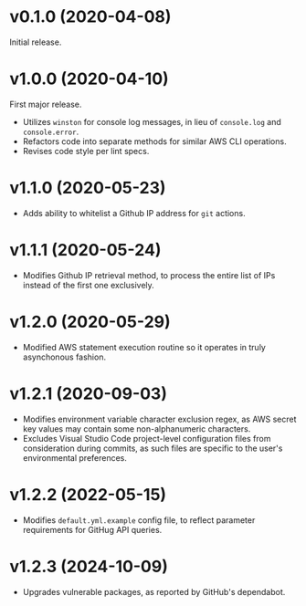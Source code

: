 # v0.1.0 (2020-04-08)

Initial release.

# v1.0.0 (2020-04-10)

First major release.

* Utilizes `winston` for console log messages, in lieu of `console.log` and `console.error`.
* Refactors code into separate methods for similar AWS CLI operations.
* Revises code style per lint specs.

# v1.1.0 (2020-05-23)

* Adds ability to whitelist a Github IP address for `git` actions.

# v1.1.1 (2020-05-24)

* Modifies Github IP retrieval method, to process the entire list of IPs instead of the first one exclusively.

# v1.2.0 (2020-05-29)

* Modified AWS statement execution routine so it operates in truly asynchonous fashion.

# v1.2.1 (2020-09-03)

* Modifies environment variable character exclusion regex, as AWS secret key values may contain some non-alphanumeric characters.
* Excludes Visual Studio Code project-level configuration files from consideration during commits, as such files are specific to the user's environmental preferences.

# v1.2.2 (2022-05-15)

* Modifies `default.yml.example` config file, to reflect parameter
requirements for GitHug API queries.

# v1.2.3 (2024-10-09)

* Upgrades vulnerable packages, as reported by GitHub's dependabot.
